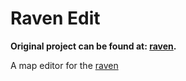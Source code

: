 Raven Edit
==========
**Original project can be found at: [raven](https://github.com/rp17/Raven.git).**

A map editor for the [raven](https://github.com/RavenSim/raven)
